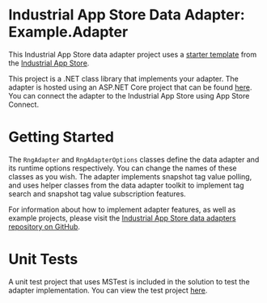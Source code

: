 ﻿# Industrial App Store Data Adapter: Example.Adapter

This Industrial App Store data adapter project uses a [starter template](https://github.com/intelligentplant/AppStoreConnect.Adapters/src/DataCore.Adapter.Templates) from the [Industrial App Store](https://appstore.intelligentplant.com). 

This project is a .NET class library that implements your adapter. The adapter is hosted using an ASP.NET Core project that can be found [here](../Example.Adapter.Host). You can connect the adapter to the Industrial App Store using App Store Connect.


# Getting Started

The `RngAdapter` and `RngAdapterOptions` classes define the data adapter and its runtime options respectively. You can change the names of these classes as you wish. The adapter implements snapshot tag value polling, and uses helper classes from the data adapter toolkit to implement tag search and snapshot tag value subscription features.

For information about how to implement adapter features, as well as example projects, please visit the [Industrial App Store data adapters repository on GitHub](https://github.com/intelligentplant/AppStoreConnect.Adapters).


# Unit Tests

A unit test project that uses MSTest is included in the solution to test the adapter implementation. You can view the test project [here](../Example.Adapter.Tests).
